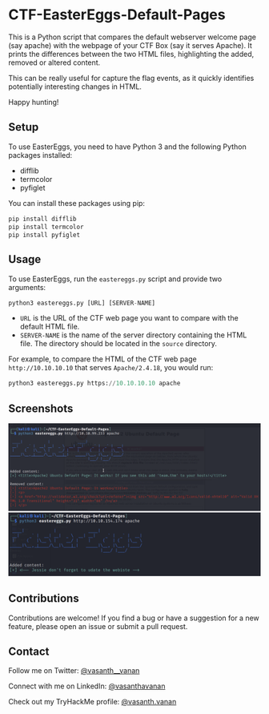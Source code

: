 # CTF-EasterEggs-Default-Pages

This is a Python script that compares the default webserver welcome page (say apache) with the webpage of your CTF Box (say it serves Apache). It prints the differences between the two HTML files, highlighting the added, removed or altered content.

This can be really useful for capture the flag events, as it quickly identifies potentially interesting changes in HTML.

Happy hunting!

## Setup

To use EasterEggs, you need to have Python 3 and the following Python packages installed:

* difflib
* termcolor
* pyfiglet

You can install these packages using pip:
```shell
pip install difflib
pip install termcolor
pip install pyfiglet
```

## Usage

To use EasterEggs, run the `eastereggs.py` script and provide two arguments:
  ```python 
  python3 eastereggs.py [URL] [SERVER-NAME]
  ```

* `URL` is the URL of the CTF web page you want to compare with the default HTML file.
* `SERVER-NAME` is the name of the server directory containing the HTML file. The directory should be located in the `source` directory.

For example, to compare the HTML of the CTF web page `http://10.10.10.10` that serves `Apache/2.4.18`, you would run:
  ```python
  python3 eastereggs.py https://10.10.10.10 apache
  ```

## Screenshots
![Script-Demo-Screenshot](/assets/image.png)
![Script-Demo-Screenshot-2](/assets/image-2.png)

## Contributions

Contributions are welcome! If you find a bug or have a suggestion for a new feature, please open an issue or submit a pull request.

## Contact

Follow me on Twitter: [@vasanth__vanan](https://twitter.com/vasanth__vanan)

Connect with me on LinkedIn: [@vasanthavanan](https://www.linkedin.com/in/vasanthavanan/)

Check out my TryHackMe profile: [@vasanth.vanan](https://tryhackme.com/p/vasanth.vanan)
